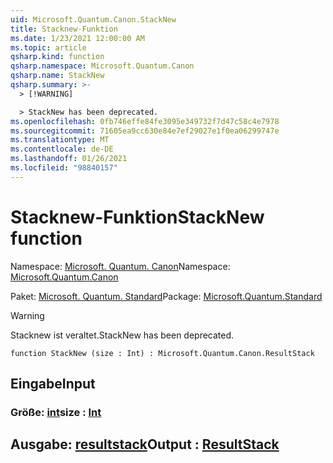 ```yaml
---
uid: Microsoft.Quantum.Canon.StackNew
title: Stacknew-Funktion
ms.date: 1/23/2021 12:00:00 AM
ms.topic: article
qsharp.kind: function
qsharp.namespace: Microsoft.Quantum.Canon
qsharp.name: StackNew
qsharp.summary: >-
  > [!WARNING]

  > StackNew has been deprecated.
ms.openlocfilehash: 0fb746effe84fe3095e349732f7d47c58c4e7978
ms.sourcegitcommit: 71605ea9cc630e84e7ef29027e1f0ea06299747e
ms.translationtype: MT
ms.contentlocale: de-DE
ms.lasthandoff: 01/26/2021
ms.locfileid: "98840157"
---
```

# <a name="stacknew-function"></a><span data-ttu-id="c71f4-102">Stacknew-Funktion</span><span class="sxs-lookup"><span data-stu-id="c71f4-102">StackNew function</span></span>

<span data-ttu-id="c71f4-103">Namespace: [Microsoft. Quantum. Canon](xref:Microsoft.Quantum.Canon)</span><span class="sxs-lookup"><span data-stu-id="c71f4-103">Namespace: [Microsoft.Quantum.Canon](xref:Microsoft.Quantum.Canon)</span></span>

<span data-ttu-id="c71f4-104">Paket: [Microsoft. Quantum. Standard](https://nuget.org/packages/Microsoft.Quantum.Standard)</span><span class="sxs-lookup"><span data-stu-id="c71f4-104">Package: [Microsoft.Quantum.Standard](https://nuget.org/packages/Microsoft.Quantum.Standard)</span></span>


> [!WARNING]
> <span data-ttu-id="c71f4-105">Stacknew ist veraltet.</span><span class="sxs-lookup"><span data-stu-id="c71f4-105">StackNew has been deprecated.</span></span>



```qsharp
function StackNew (size : Int) : Microsoft.Quantum.Canon.ResultStack
```


## <a name="input"></a><span data-ttu-id="c71f4-106">Eingabe</span><span class="sxs-lookup"><span data-stu-id="c71f4-106">Input</span></span>

### <a name="size--int"></a><span data-ttu-id="c71f4-107">Größe: [int](xref:microsoft.quantum.lang-ref.int)</span><span class="sxs-lookup"><span data-stu-id="c71f4-107">size : [Int](xref:microsoft.quantum.lang-ref.int)</span></span>





## <a name="output--resultstack"></a><span data-ttu-id="c71f4-108">Ausgabe: [resultstack](xref:Microsoft.Quantum.Canon.ResultStack)</span><span class="sxs-lookup"><span data-stu-id="c71f4-108">Output : [ResultStack](xref:Microsoft.Quantum.Canon.ResultStack)</span></span>

